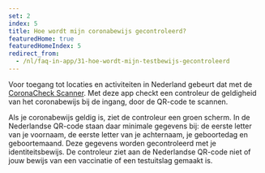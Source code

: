 ```yaml
---
set: 2
index: 5
title: Hoe wordt mijn coronabewijs gecontroleerd?
featuredHome: true
featuredHomeIndex: 5
redirect_from: 
  - /nl/faq-in-app/31-hoe-wordt-mijn-testbewijs-gecontroleerd
---
```

Voor toegang tot locaties en activiteiten in Nederland gebeurt dat met de [CoronaCheck Scanner](/scanner). Met deze app checkt een controleur de geldigheid van het coronabewijs bij de ingang, door de QR-code te scannen. 

Als je coronabewijs geldig is, ziet de controleur een groen scherm. In de Nederlandse QR-code staan daar minimale gegevens bij: de eerste letter van je voornaam, de eerste letter van je achternaam, je geboortedag en geboortemaand. Deze gegevens worden gecontroleerd met je identiteitsbewijs. De controleur ziet aan de Nederlandse QR-code niet of jouw bewijs van een vaccinatie of een testuitslag gemaakt is.
